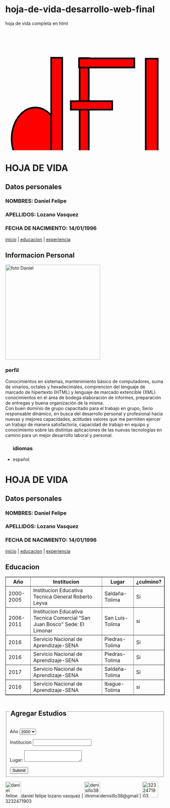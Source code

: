 # hoja-de-vida-desarrollo-web-final
hoja de vida completa en html
<!DOCTYPE html>
<html>
 
   <body>
	 <svg width="640" height="480" xmlns="http://www.w3.org/2000/svg" xmlns:svg="http://www.w3.org/2000/svg">
 <!-- Created with SVG-edit - http://svg-edit.googlecode.com/ -->

 <g>
  <title>Layer 1</title>
  <ellipse fill="#FF0000" stroke-width="5" cx="268" cy="208" id="svg_5" stroke="#000000"/>
  <ellipse fill="#FF0000" stroke="#000000" stroke-width="5" stroke-dasharray="null" stroke-linejoin="null" stroke-linecap="null" cx="95" cy="342" id="svg_1" rx="75" ry="99"/>
  <rect fill="#FF0000" stroke="#000000" stroke-width="5" stroke-dasharray="null" stroke-linejoin="null" stroke-linecap="null" x="145" y="86" width="35" height="352" id="svg_8"/>
  <rect fill="#FF0000" stroke="#000000" stroke-width="5" stroke-dasharray="null" stroke-linejoin="null" stroke-linecap="null" x="235" y="87" width="29" height="351" id="svg_11"/>
  <rect fill="#FF0000" stroke="#000000" stroke-width="5" stroke-dasharray="null" stroke-linejoin="null" stroke-linecap="null" x="233" y="88" width="175" height="29" id="svg_14"/>
  <rect fill="#FF0000" stroke="#000000" stroke-width="5" stroke-dasharray="null" stroke-linejoin="null" stroke-linecap="null" x="207" y="223" width="131" height="27" id="svg_16"/>
  <rect fill="#FF0000" stroke="#000000" stroke-width="5" stroke-dasharray="null" stroke-linejoin="null" stroke-linecap="null" x="444" y="89" width="38" height="348" id="svg_18"/>
  <rect fill="#FF0000" stroke="#000000" stroke-width="5" stroke-dasharray="null" stroke-linejoin="null" stroke-linecap="null" x="445" y="407" width="163" height="32" id="svg_19"/>
 </g>
</svg>
	 <p>
	     <h1>HOJA DE VIDA</h1>
		 <h2>Datos personales</h2>
		 <h3>NOMBRES: Daniel Felipe</h3>
		 <h3>APELLIDOS: Lozano Vasquez</h3>
		 <h3>FECHA DE NACIMIENTO: 14/01/1996</h3>
     </p>
	 <a href="index.html">inicio</a> | <a href="educacion.html" target="_blank">educacion</a> | <a href="experiencia.html" target="_blank">experiencia</a>
	 <p>
	     <h2>Informacion Personal</h2>
	 </p>
     <img src="file:///C:/Users/Pavilion/Documents/DANIEL%20codificacion/imagen%20hoja%20de%20vida.jpg.jpg" width="300px" height="300px" alt="foto Daniel"></img>
	 <p>
	     <h3>perfil</h3>
         Conocimientos en sistemas, mantenimiento básico de computadores, suma de vinarios, octales y hexadecimales, comprencion del lenguaje de marcado de hipertexto (HTML) y lenguaje de marcado extencible (XML). conocimientos en el área de bodega elaboración de informes, preparación de entregas y buena organización de la misma.</br>
         Con buen dominio de grupo capacitado para el trabajo en grupo, Serio responsable dinámico, en busca del desarrollo personal y profesional hacia nuevas y mejores capacidades, actitudes valores que me permiten ejercer un trabajo de manera satisfactoria, capacidad de trabajo en equipo y conocimiento sobre las distintas aplicaciones de las nuevas tecnologías en camino para un mejor desarrollo laboral y personal.
		 <ul>
		     <h3>idiomas</h3>
			 <li>español</li>
		 </ul>
	 </p>
	  <p>
	     <h1>HOJA DE VIDA</h1>
		 <h2>Datos personales</h2>
		 <h3>NOMBRES: Daniel Felipe</h3>
		 <h3>APELLIDOS: Lozano Vasquez</h3>
		 <h3>FECHA DE NACIMIENTO: 14/01/1996</h3>
     </p>
	 <a href="index.html" target="_blank">inicio</a> | <a href="educacion.html">educacion</a> | <a href="experiencia.html" target="_blank">experiencia</a>
	 <p>
	     <h2>Educacion</h2>
	 </p>
	 <table border="1">
	     <tr>
	         <th>Año</th>
		     <th>Institucion</th>
		     <th>Lugar</th>
		     <th>¿culmino?</th>
		 </tr>
         <tr>
		     <td>2000-2005</td>
			 <td>Institucion Educativa Tecnica General Roberto Leyva </td>
			 <td>Saldaña-Tolima</td>
			 <td>Si</td>
         </tr>
         <tr>
		     <td>2006-2011</td>
			 <td>Institucion Educativa Tecnica Comercial "San Juan Bosco" Sede: El Limonar</td>
			 <td>San Luis-Tolima</td>
			 <td>si</td>
         </tr>		 
         <tr>
		     <td>2016</td>
			 <td>Servicio Nacional de Aprendizaje-SENA</td>
			 <td>Piedras-Tolima</td>
			 <td>Si</td>
         </tr>
		 <tr>
		     <td>2016</td>
			 <td>Servicio Nacional de Aprendizaje-SENA</td>
			 <td>Piedras-Tolima</td>
			 <td>Si</td>
		 </tr>
		 <tr>
		     <td>2017</td>
			 <td>Servicio Nacional de Aprendizaje-SENA</td>
			 <td>Saldaña-Tolima</td>
			 <td>Si</td>
		 </tr>
		 <tr>
		     <td>2016</td>
			 <td>Servicio Nacional de Aprendizaje-SENA</td>
			 <td>Ibague-Tolima</td>
			 <td>si</td>
		 </tr>
	 </table>	 
	 <form>
	    <fieldset>
		 <legend>
			 <h2>Agregar Estudios</h2>
		 </legend>
		 <p>
		     <label>Año</label>
		     <select>
			     <option>2000</option>
				 <option>2001</option>
				 <option>2002</option>
				 <option>2003</option>
				 <option>2004</option>
				 <option>2005</option>
				 <option>2006</option>
				 <option>2007</option>
				 <option>2008</option>
				 <option>2009</option>
				 <option>2010</option>
				 <option>2011</option>
				 <option>2012</option>
				 <option>2013</option>
				 <option>2014</option>
				 <option>2015</option>
				 <option>2016</option>
				 <option>2017</option>
				 <option>2018</option>
			 </select>
		 </p>
		 <p>
		     <label>Institucion</label>
        	 <input type="text" required>
		 </p>
		 <p>
		     <label>Lugar:</label>
			 <textarea type="text" name="area_texto" cols="20" rows="" ></textarea>
		 </p>
         <input type="submit" name="enviar" >
        </fieldset>		 
	 </form> 
	 
	 
	 
	 
   </body>
   <footer>
     <img src="https://image.flaticon.com/icons/png/512/33/33702.png" width="50xp" height="50xp" alt="daniel felipe lozano vasquez">daniel felipe lozano vasquez</img>
	 |
	 <img src="https://image.flaticon.com/icons/png/512/60/60543.png" width="50xp" height="50xp" alt="denisillo38@gmail.com">denisillo38@gmail</img>
	 |
	 <img src="https://images.vexels.com/media/users/3/135609/isolated/preview/1d918e56e1731dd063dda817eb9e26e7-icono-del-tel-fono-celular-plana-by-vexels.png" width="50xp" height="50xp" alt="3232471903">3232471903</img>
  </footer>
</html>  
